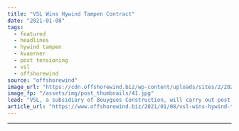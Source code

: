 ```yaml
---
title: "VSL Wins Hywind Tampen Contract"
date: "2021-01-08"
tags: 
  - featured
  - headlines
  - hywind tampen
  - kvaerner
  - post tensioning
  - vsl
  - offshorewind
source: "offshorewind"
image_url: "https://cdn.offshorewind.biz/wp-content/uploads/sites/2/2021/01/08100003/Hywind-Tampen_cEquinor.jpg"
image_fp: "/assets/img/post_thumbnails/41.jpg"
lead: "VSL, a subsidiary of Bouygues Construction, will carry out post-tensioning works on the eleven"
article_url: "https://www.offshorewind.biz/2021/01/08/vsl-wins-hywind-tampen-contract/"
---
```


---
